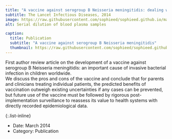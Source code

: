 ```yaml
---
title: "A vaccine against serogroup B Neisseria meningitidis: dealing with uncertainty"
subtitle: The Lancet Infectious Diseases, 2014
image: https://raw.githubusercontent.com/sophieed/sophieed.github.io/master/assets/img/portfolio/lancet.jpg
alt: Serial dilution of blood plasma samples

caption:
  title: Publication
  subtitle: "A vaccine against serogroup B Neisseria meningitidis"
  thumbnail: https://raw.githubusercontent.com/sophieed/sophieed.github.io/master/assets/img/portfolio/lancet.jpg
---
```

First author review article on the development of a vaccine against serogroup B Neisseria meningitidis: an important cause of invasive bacterial infection in children worldwide. <br>
We discuss the pros and cons of the vaccine and conclude that for parents and clinicians treating individual patients, the predicted benefits of vaccination outweigh existing uncertainties if any cases can be prevented, but future use of the vaccine must be followed by rigorous post-implementation surveillance to reassess its value to health systems with directly recorded epidemiological data.

{:.list-inline}
- Date: March 2014
- Category: Publication

